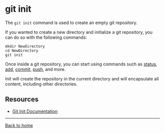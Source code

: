 # git init
The `git init` command is used to create an empty git repository.

If you wanted to create a new directory and initialize a git repository, you can do so with the following commands:

    mkdir NewDirectory
    cd NewDirectory
    git init
 
 Once inside a git repository, you can start using commands such as [status](./Status.md), [add](./Add.md), [commit](./Commit.md), [push](./Push.md), and more. 
 
 Init will create the repository in the current directory and will encapsulate all content, including other directories.

  ## Resources
  - [Git Init Documentation](http;//git-scm.com/docs/git-init)
  ---
  [Back to home](../READ.md)
  